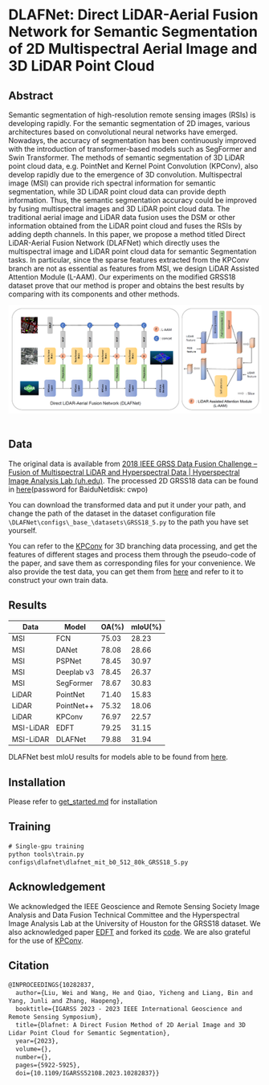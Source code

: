 # DLAFNet: Direct LiDAR-Aerial Fusion Network for Semantic Segmentation of 2D Multispectral Aerial Image and 3D LiDAR Point Cloud

## Abstract
Semantic segmentation of high-resolution remote sensing images (RSIs) is developing rapidly. For the semantic segmentation of 2D images, various architectures based on convolutional neural networks have emerged. Nowadays, the accuracy of segmentation has been continuously improved with the introduction of transformer-based models such as SegFormer and Swin Transformer. The methods of semantic segmentation of 3D LiDAR point cloud data, e.g. PointNet and Kernel Point Convolution (KPConv), also develop rapidly due to the emergence of 3D convolution. Multispectral image (MSI) can provide rich spectral information for semantic segmentation, while 3D LiDAR point cloud data can provide depth information. Thus, the semantic segmentation accuracy could be improved by fusing multispectral images and 3D LiDAR point cloud data. The traditional aerial image and LiDAR data fusion uses the DSM or other information obtained from the LiDAR point cloud and fuses the RSIs by adding depth channels. In this paper, we propose a method titled Direct LiDAR-Aerial Fusion Network (DLAFNet) which directly uses the multispectral image and LiDAR point cloud data for semantic Segmentation tasks. In particular, since the sparse features extracted from the KPConv branch are not as essential as features from MSI, we design LiDAR Assisted Attention Module (L-AAM). Our experiments on the modified GRSS18 dataset prove that our method is proper and obtains the best results by comparing with its components and other methods.      

<div align="center">
  <img src="resources/DLAFNet.png"/> 
</div>

## Data

The original data is available from [2018 IEEE GRSS Data Fusion Challenge – Fusion of Multispectral LiDAR and Hyperspectral Data | Hyperspectral Image Analysis Lab (uh.edu)](https://hyperspectral.ee.uh.edu/?page_id=1075). The processed 2D GRSS18 data can be found in [here](https://pan.baidu.com/s/1scYaRvgtW1fGXzZaG2aGyg?pwd=cwpo )(password for BaiduNetdisk: cwpo)  

You can download the transformed data and put it under your path, and change the path of the dataset in the dataset configuration file `\DLAFNet\configs\_base_\datasets\GRSS18_5.py` to the path you have set yourself.    

You can refer to the [KPConv](https://github.com/HuguesTHOMAS/KPConv) for 3D branching data processing, and get the features of different stages and process them through the pseudo-code of the paper, and save them as corresponding files for your convenience. We also provide the test data, you can get them from [here](https://pan.baidu.com/s/1aY4lLqXbkWFRzIHudWRyfQ?pwd=b4bs ) and refer to it to construct your own train data.

## Results

| Data      | Model      | OA(%) | mIoU(%) |
| --------- | ---------- | ----- | ------- |
| MSI       | FCN        | 75.03 | 28.23   |
| MSI       | DANet      | 78.08 | 28.66   |
| MSI       | PSPNet     | 78.45 | 30.97   |
| MSI       | Deeplab v3 | 78.45 | 26.37   |
| MSI       | SegFormer  | 78.67 | 30.83   |
| LiDAR     | PointNet   | 71.40 | 15.83   |  
| LiDAR     | PointNet++ | 75.32 | 18.06   | 
| LiDAR     | KPConv     | 76.97 | 22.57   |
| MSI-LiDAR | EDFT       | 79.25 | 31.15   | 
| MSI-LiDAR | DLAFNet    | 79.88 | 31.94   |

DLAFNet best mIoU results for models able to be found from [here](https://pan.baidu.com/s/1O1qGekBoDRPg4sLoSE7FMw?pwd=pvuk ). 

## Installation

Please refer to [get_started.md](docs/get_started.md) for installation


## Training

```shell 
# Single-gpu training 
python tools\train.py configs\dlafnet\dlafnet_mit_b0_512_80k_GRSS18_5.py 
```

## Acknowledgement

We acknowledged the IEEE Geoscience and Remote Sensing Society Image Analysis and Data Fusion Technical Committee and the Hyperspectral Image Analysis Lab at the University of Houston for the GRSS18 dataset. We also acknowledged paper [EDFT](https://www.mdpi.com/2072-4292/14/5/1294) and forked its [code](https://github.com/h1063135843/EDFT). We are also grateful for the use of [KPConv](https://github.com/HuguesTHOMAS/KPConv). 

## Citation

```
@INPROCEEDINGS{10282837,
  author={Liu, Wei and Wang, He and Qiao, Yicheng and Liang, Bin and Yang, Junli and Zhang, Haopeng}, 
  booktitle={IGARSS 2023 - 2023 IEEE International Geoscience and Remote Sensing Symposium},  
  title={Dlafnet: A Direct Fusion Method of 2D Aerial Image and 3D Lidar Point Cloud for Semantic Segmentation}, 
  year={2023},
  volume={},
  number={},
  pages={5922-5925},
  doi={10.1109/IGARSS52108.2023.10282837}}
```


